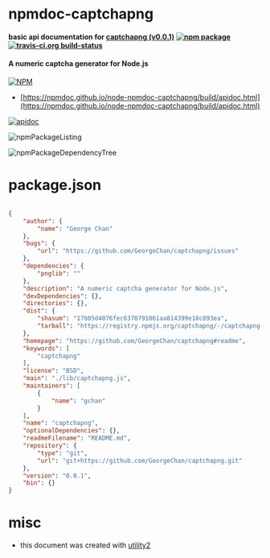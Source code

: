 # npmdoc-captchapng

#### basic api documentation for  [captchapng (v0.0.1)](https://github.com/GeorgeChan/captchapng#readme)  [![npm package](https://img.shields.io/npm/v/npmdoc-captchapng.svg?style=flat-square)](https://www.npmjs.org/package/npmdoc-captchapng) [![travis-ci.org build-status](https://api.travis-ci.org/npmdoc/node-npmdoc-captchapng.svg)](https://travis-ci.org/npmdoc/node-npmdoc-captchapng)

#### A numeric captcha generator for Node.js

[![NPM](https://nodei.co/npm/captchapng.png?downloads=true&downloadRank=true&stars=true)](https://www.npmjs.com/package/captchapng)

- [https://npmdoc.github.io/node-npmdoc-captchapng/build/apidoc.html](https://npmdoc.github.io/node-npmdoc-captchapng/build/apidoc.html)

[![apidoc](https://npmdoc.github.io/node-npmdoc-captchapng/build/screenCapture.buildCi.browser.%252Ftmp%252Fbuild%252Fapidoc.html.png)](https://npmdoc.github.io/node-npmdoc-captchapng/build/apidoc.html)

![npmPackageListing](https://npmdoc.github.io/node-npmdoc-captchapng/build/screenCapture.npmPackageListing.svg)

![npmPackageDependencyTree](https://npmdoc.github.io/node-npmdoc-captchapng/build/screenCapture.npmPackageDependencyTree.svg)



# package.json

```json

{
    "author": {
        "name": "George Chan"
    },
    "bugs": {
        "url": "https://github.com/GeorgeChan/captchapng/issues"
    },
    "dependencies": {
        "pnglib": ""
    },
    "description": "A numeric captcha generator for Node.js",
    "devDependencies": {},
    "directories": {},
    "dist": {
        "shasum": "17605d4076fec6370791061aa814399e18c893ea",
        "tarball": "https://registry.npmjs.org/captchapng/-/captchapng-0.0.1.tgz"
    },
    "homepage": "https://github.com/GeorgeChan/captchapng#readme",
    "keywords": [
        "captchapng"
    ],
    "license": "BSD",
    "main": "./lib/captchapng.js",
    "maintainers": [
        {
            "name": "gchan"
        }
    ],
    "name": "captchapng",
    "optionalDependencies": {},
    "readmeFilename": "README.md",
    "repository": {
        "type": "git",
        "url": "git+https://github.com/GeorgeChan/captchapng.git"
    },
    "version": "0.0.1",
    "bin": {}
}
```



# misc
- this document was created with [utility2](https://github.com/kaizhu256/node-utility2)
